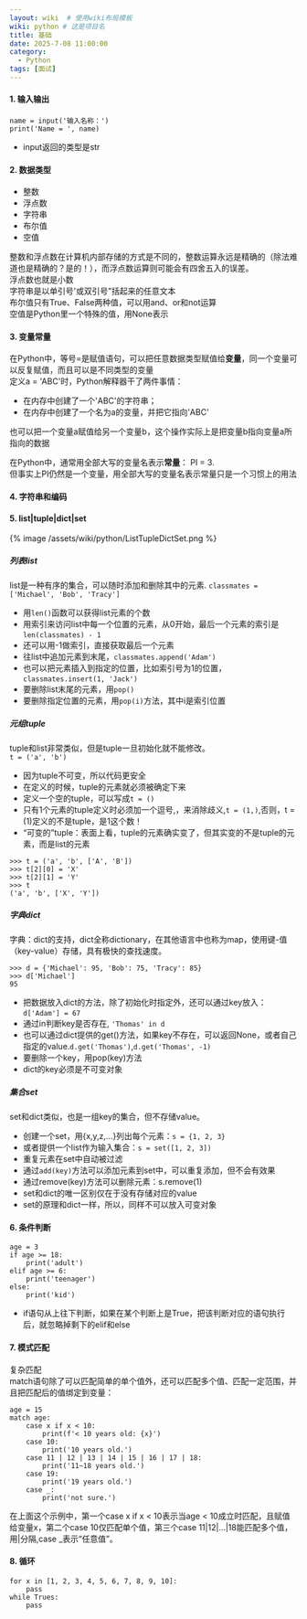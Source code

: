 ```yaml
---
layout: wiki  # 使用wiki布局模板
wiki: python # 这是项目名
title: 基础
date: 2025-7-08 11:00:00
category:
  - Python
tags: [面试]
---
```


#### 1. 输入输出
```
name = input('输入名称：')
print('Name = ', name)
```
- input返回的类型是str

#### 2. 数据类型
- 整数
- 浮点数
- 字符串
- 布尔值
- 空值

整数和浮点数在计算机内部存储的方式是不同的，整数运算永远是精确的（除法难道也是精确的？是的！），而浮点数运算则可能会有四舍五入的误差。  
浮点数也就是小数  
字符串是以单引号'或双引号"括起来的任意文本  
布尔值只有True、False两种值，可以用and、or和not运算  
空值是Python里一个特殊的值，用None表示

#### 3. 变量常量
在Python中，等号=是赋值语句，可以把任意数据类型赋值给**变量**，同一个变量可以反复赋值，而且可以是不同类型的变量  
定义a = 'ABC'时，Python解释器干了两件事情：
- 在内存中创建了一个'ABC'的字符串；
- 在内存中创建了一个名为a的变量，并把它指向'ABC'

也可以把一个变量a赋值给另一个变量b，这个操作实际上是把变量b指向变量a所指向的数据


在Python中，通常用全部大写的变量名表示**常量**：
PI = 3.  
但事实上PI仍然是一个变量，用全部大写的变量名表示常量只是一个习惯上的用法

#### 4. 字符串和编码


#### 5. list|tuple|dict|set
{% image /assets/wiki/python/ListTupleDictSet.png  %}

##### 列表list
list是一种有序的集合，可以随时添加和删除其中的元素.
`classmates = ['Michael', 'Bob', 'Tracy']`
- 用`len()`函数可以获得list元素的个数
- 用索引来访问list中每一个位置的元素，从0开始，最后一个元素的索引是`len(classmates) - 1`
- 还可以用-1做索引，直接获取最后一个元素
- 往list中追加元素到末尾，`classmates.append('Adam')`
- 也可以把元素插入到指定的位置，比如索引号为1的位置，`classmates.insert(1, 'Jack')`
- 要删除list末尾的元素，用`pop()`
- 要删除指定位置的元素，用`pop(i)`方法，其中i是索引位置

##### 元组tuple
tuple和list非常类似，但是tuple一旦初始化就不能修改。  
`t = ('a', 'b')`
- 因为tuple不可变，所以代码更安全
- 在定义的时候，tuple的元素就必须被确定下来
- 定义一个空的tuple，可以写成`t = ()`
- 只有1个元素的tuple定义时必须加一个逗号,，来消除歧义,`t = (1,)`,否则，t = (1)定义的不是tuple，是1这个数！
- “可变的”tuple：表面上看，tuple的元素确实变了，但其实变的不是tuple的元素，而是list的元素
```
>>> t = ('a', 'b', ['A', 'B'])
>>> t[2][0] = 'X'
>>> t[2][1] = 'Y'
>>> t
('a', 'b', ['X', 'Y'])
```

##### 字典dict
字典：dict的支持，dict全称dictionary，在其他语言中也称为map，使用键-值（key-value）存储，具有极快的查找速度。
```
>>> d = {'Michael': 95, 'Bob': 75, 'Tracy': 85}
>>> d['Michael']
95
```
- 把数据放入dict的方法，除了初始化时指定外，还可以通过key放入：`d['Adam'] = 67`
- 通过in判断key是否存在, `'Thomas' in d`
- 也可以通过dict提供的get()方法，如果key不存在，可以返回None，或者自己指定的value.`d.get('Thomas')`,`d.get('Thomas', -1)`
- 要删除一个key，用pop(key)方法
- dict的key必须是不可变对象

##### 集合set
set和dict类似，也是一组key的集合，但不存储value。
- 创建一个set，用{x,y,z,...}列出每个元素：`s = {1, 2, 3}`
- 或者提供一个list作为输入集合：`s = set([1, 2, 3])`
- 重复元素在set中自动被过滤
- 通过`add(key)`方法可以添加元素到set中，可以重复添加，但不会有效果
- 通过remove(key)方法可以删除元素：s.remove(1)
- set和dict的唯一区别仅在于没有存储对应的value
- set的原理和dict一样，所以，同样不可以放入可变对象

#### 6. 条件判断
```
age = 3
if age >= 18:
    print('adult')
elif age >= 6:
    print('teenager')
else:
    print('kid')
```
- if语句从上往下判断，如果在某个判断上是True，把该判断对应的语句执行后，就忽略掉剩下的elif和else

#### 7. 模式匹配
复杂匹配  
match语句除了可以匹配简单的单个值外，还可以匹配多个值、匹配一定范围，并且把匹配后的值绑定到变量：
```
age = 15
match age:
    case x if x < 10:
        print(f'< 10 years old: {x}')
    case 10:
        print('10 years old.')
    case 11 | 12 | 13 | 14 | 15 | 16 | 17 | 18:
        print('11~18 years old.')
    case 19:
        print('19 years old.')
    case _:
        print('not sure.')
```
在上面这个示例中，第一个case x if x < 10表示当age < 10成立时匹配，且赋值给变量x，第二个case 10仅匹配单个值，第三个case 11|12|...|18能匹配多个值，用|分隔,case _表示“任意值”。

#### 8. 循环
```
for x in [1, 2, 3, 4, 5, 6, 7, 8, 9, 10]:
    pass
while Trues:
    pass
```